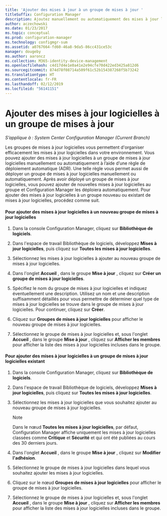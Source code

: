 ```yaml
---
title: 'Ajouter des mises à jour à un groupe de mises à jour '
titleSuffix: Configuration Manager
description: Ajoutez manuellement ou automatiquement des mises à jour logicielles à un groupe de mises à jour logicielles dans votre environnement.
author: aczechowski
ms.date: 01/23/2017
ms.topic: conceptual
ms.prod: configuration-manager
ms.technology: configmgr-sum
ms.assetid: a0767664-fd60-46a8-9da5-86cc431ce53c
manager: dougeby
ms.author: aaroncz
ms.collection: M365-identity-device-management
ms.openlocfilehash: c4d17d4e1e0a41e2e94cfe70d422ed3425a812d6
ms.sourcegitcommit: 874d78f08714a509f61c52b154387268f5b73242
ms.translationtype: HT
ms.contentlocale: fr-FR
ms.lasthandoff: 02/12/2019
ms.locfileid: "56141151"
---
```

# <a name="add-software-updates-to-an-update-group"></a>Ajouter des mises à jour logicielles à un groupe de mises à jour  

*S’applique à : System Center Configuration Manager (Current Branch)*

 Les groupes de mises à jour logicielles vous permettent d'organiser efficacement les mises à jour logicielles dans votre environnement. Vous pouvez ajouter des mises à jour logicielles à un groupe de mises à jour logicielles manuellement ou automatiquement à l’aide d’une règle de déploiement automatique (ADR). Une telle règle vous permet aussi de déployer un groupe de mises à jour logicielles manuellement ou automatiquement. Après avoir déployé un groupe de mises à jour logicielles, vous pouvez ajouter de nouvelles mises à jour logicielles au groupe et Configuration Manager les déploiera automatiquement. Pour ajouter des mises à jour logicielles à un groupe nouveau ou existant de mises à jour logicielles, procédez comme suit.  

#### <a name="to-add-software-updates-to-a-new-software-update-group"></a>Pour ajouter des mises à jour logicielles à un nouveau groupe de mises à jour logicielles  

1.  Dans la console Configuration Manager, cliquez sur **Bibliothèque de logiciels**.  

2.  Dans l'espace de travail Bibliothèque de logiciels, développez **Mises à jour logicielles**, puis cliquez sur **Toutes les mises à jour logicielles**.  

3.  Sélectionnez les mises à jour logicielles à ajouter au nouveau groupe de mises à jour logicielles.  

4.  Dans l'onglet **Accueil** , dans le groupe **Mise à jour** , cliquez sur **Créer un groupe de mises à jour logicielles**.  

5.  Spécifiez le nom du groupe de mises à jour logicielles et indiquez éventuellement une description. Utilisez un nom et une description suffisamment détaillés pour vous permettre de déterminer quel type de mises à jour logicielles se trouve dans le groupe de mises à jour logicielles. Pour continuer, cliquez sur **Créer**.  

6.  Cliquez sur **Groupes de mises à jour logicielles** pour afficher le nouveau groupe de mises à jour logicielles.  

7.  Sélectionnez le groupe de mises à jour logicielles et, sous l'onglet **Accueil** , dans le groupe **Mise à jour** , cliquez sur **Afficher les membres** pour afficher la liste des mises à jour logicielles incluses dans le groupe.  

#### <a name="to-add-software-updates-to-an-existing-software-update-group"></a>Pour ajouter des mises à jour logicielles à un groupe de mises à jour logicielles existant  

1.  Dans la console Configuration Manager, cliquez sur **Bibliothèque de logiciels**.  

2.  Dans l'espace de travail Bibliothèque de logiciels, développez **Mises à jour logicielles**, puis cliquez sur **Toutes les mises à jour logicielles**.  

3.  Sélectionnez les mises à jour logicielles que vous souhaitez ajouter au nouveau groupe de mises à jour logicielles.  

    > [!NOTE]  
    >  Dans le nœud **Toutes les mises à jour logicielles**, par défaut, Configuration Manager affiche uniquement les mises à jour logicielles classées comme **Critique** et **Sécurité** et qui ont été publiées au cours des 30 derniers jours.  

4.  Dans l'onglet **Accueil** , dans le groupe **Mise à jour** , cliquez sur **Modifier l'adhésion**.  

5.  Sélectionnez le groupe de mises à jour logicielles dans lequel vous souhaitez ajouter les mises à jour logicielles.  

6.  Cliquez sur le nœud **Groupes de mises à jour logicielles** pour afficher le groupe de mises à jour logicielles.  

7.  Sélectionnez le groupe de mises à jour logicielles et, sous l'onglet **Accueil** , dans le groupe **Mise à jour** , cliquez sur **Afficher les membres** pour afficher la liste des mises à jour logicielles incluses dans le groupe.  
